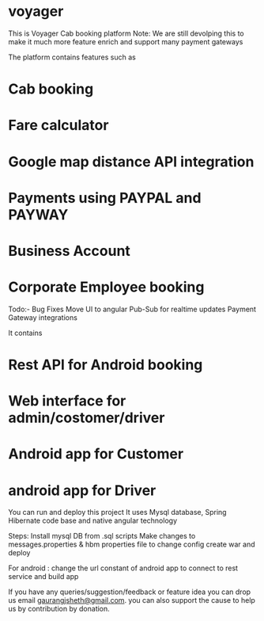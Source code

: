 # voyager


This is Voyager Cab booking platform
Note: We are still devolping this to make it much more feature enrich and support many payment gateways

The platform contains features such as
# Cab booking
# Fare calculator
# Google map distance API integration
# Payments using PAYPAL and PAYWAY
# Business Account
# Corporate Employee booking


Todo:-
Bug Fixes
Move UI to angular
Pub-Sub for realtime updates
Payment Gateway integrations


It contains
# Rest API for Android booking
# Web interface for admin/costomer/driver
# Android app for Customer
# android app for Driver


You can run and deploy this project
It uses Mysql database, Spring Hibernate code base and native angular technology

Steps:
Install mysql DB from .sql scripts
Make changes to messages.properties & hbm properties file to change config
create war and deploy

For android :
change the url constant of android app to connect to rest service
and build app




If you have any queries/suggestion/feedback or feature idea you can drop us email gaurangjsheth@gmail.com.
you can also support the cause to help us by contribution by donation.

